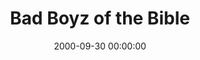 ---
layout: series
series: "Bad Boyz of the Bible"
permalink: "/bad-boyz-of-the-bible/"
title: "Bad Boyz of the Bible"
date: 2000-09-30 00:00:00
endDate: 2000-11-11 00:00:00
description: "Let's look at the Bad Boyz of the Bible and find lessons for ourselves in their failure and success. "
src: "http://s3.amazonaws.com/crossroads-media/images/legacy/content/GenericCrnerSign.jpg"
---